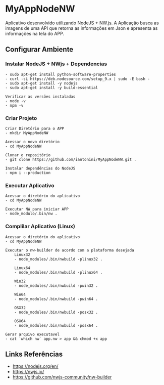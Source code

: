# MyAppNodeNW

  Aplicativo desenvolvido utilizando NodeJS + NW.js.
  A Aplicação busca as imagens de uma API que retorna as informações em Json e apresenta as informações na tela do APP.


## Configurar Ambiente

  ### Instalar NodeJS + NWjs + Dependencias
    - sudo apt-get install python-software-properties 
    - curl -sL https://deb.nodesource.com/setup_9.x | sudo -E bash -
    - sudo apt-get install -y nodejs
    - sudo apt-get install -y build-essential

    Verificar as versões instaladas
    - node -v
    - npm -v

  ### Criar Projeto
    Criar Diretório para o APP
    - mkdir MyAppNodeNW

    Acessar o novo diretório
    - cd MyAppNodeNW

    Clonar o repositório
    - git clone https://github.com/iantonini/MyAppNodeNW.git .

    Instalar dependências do NodeJS
    - npm i --production

  ### Executar Aplicativo
    Acessar o diretório do aplicativo
    - cd MyAppNodeNW

    Executar NW para iniciar APP
    - node_modulo/.bin/nw . 

  ### Complilar Aplicativo (Linux)
    Acessar o diretório do aplicativo
    - cd MyAppNodeNW

    Executar o nw-builder de acordo com a plataforma desejada
        Linux32
        - node_modules/.bin/nwbuild -plinux32 .

        Linux64
        - node_modules/.bin/nwbuild -plinux64 .

        Win32
        - node_modules/.bin/nwbuild -pwin32 .

        Win64
        - node_modules/.bin/nwbuild -pwin64 .

        OSX32
        - node_modules/.bin/nwbuild -posx32 .

        OSX64
        - node_modules/.bin/nwbuild -posx64 .

    Gerar arquivo executavel
    - cat `which nw` app.nw > app && chmod +x app 


## Links Referências
 - https://nodejs.org/en/
 - https://nwjs.io/
 - https://github.com/nwjs-community/nw-builder

